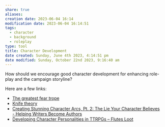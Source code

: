 ```yaml
---
share: true
aliases:
creation date: 2023-06-04 16:14
modification date: 2023-06-04 16:14:51
tags:
  - character
  - background
  - roleplay
type: tool
title: Character Development
date created: Sunday, June 4th 2023, 4:14:51 pm
date modified: Sunday, October 22nd 2023, 9:16:40 am
---
```


How should we encourage good character development for enhancing role-play and the campaign storyline?

Here are a few links:

- [The greatest fear trope](https://youtu.be/HEcI_tCU5DQ)
- [Knife theory](https://www.reddit.com/r/DnD/comments/775caq/my_friends_and_i_have_something_called_knife/?utm_source=share&utm_medium=web2x&context=3)
- [Creating Stunning Character Arcs, Pt. 2: The Lie Your Character Believes - Helping Writers Become Authors](https://www.helpingwritersbecomeauthors.com/character-arcs-2/)
- [Developing Character Personalities in TTRPGs – Flutes Loot](https://www.flutesloot.com/developing-character-personalities-in-ttrpgs/)